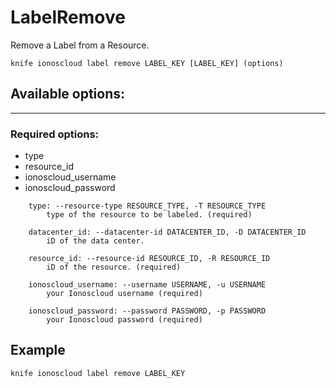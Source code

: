 # LabelRemove

Remove a Label from a Resource.

    knife ionoscloud label remove LABEL_KEY [LABEL_KEY] (options)


## Available options:
---

### Required options:
* type
* resource_id
* ionoscloud_username
* ionoscloud_password

```
    type: --resource-type RESOURCE_TYPE, -T RESOURCE_TYPE
        type of the resource to be labeled. (required)

    datacenter_id: --datacenter-id DATACENTER_ID, -D DATACENTER_ID
        iD of the data center.

    resource_id: --resource-id RESOURCE_ID, -R RESOURCE_ID
        iD of the resource. (required)

    ionoscloud_username: --username USERNAME, -u USERNAME
        your Ionoscloud username (required)

    ionoscloud_password: --password PASSWORD, -p PASSWORD
        your Ionoscloud password (required)

```
## Example

```text
knife ionoscloud label remove LABEL_KEY 
```
